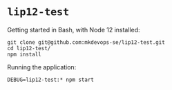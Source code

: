 
`lip12-test`
============

Getting started in Bash, with Node 12 installed:

    git clone git@github.com:mkdevops-se/lip12-test.git
    cd lip12-test/
    npm install


Running the application:

    DEBUG=lip12-test:* npm start

